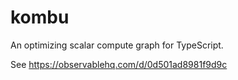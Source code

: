 # kombu

An optimizing scalar compute graph for TypeScript.

See https://observablehq.com/d/0d501ad8981f9d9c